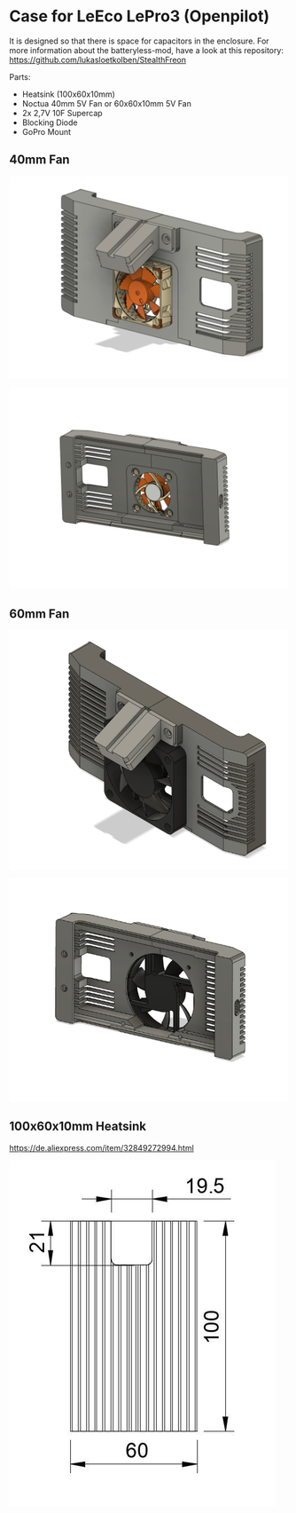 # Case for LeEco LePro3 (Openpilot)
It is designed so that there is space for capacitors in the enclosure.
For more information about the batteryless-mod, have a look at this repository: 
https://github.com/lukasloetkolben/StealthFreon

Parts:
* Heatsink (100x60x10mm)
* Noctua 40mm 5V Fan or 60x60x10mm 5V Fan 
* 2x 2,7V 10F Supercap
* Blocking Diode
* GoPro Mount

## 40mm Fan
![](./images/image1.png)

![](./images/image2.png)

## 60mm Fan
![](./images/image4.png)

![](./images/image5.png)

## 100x60x10mm Heatsink
https://de.aliexpress.com/item/32849272994.html

![](./images/image3.jpg)
